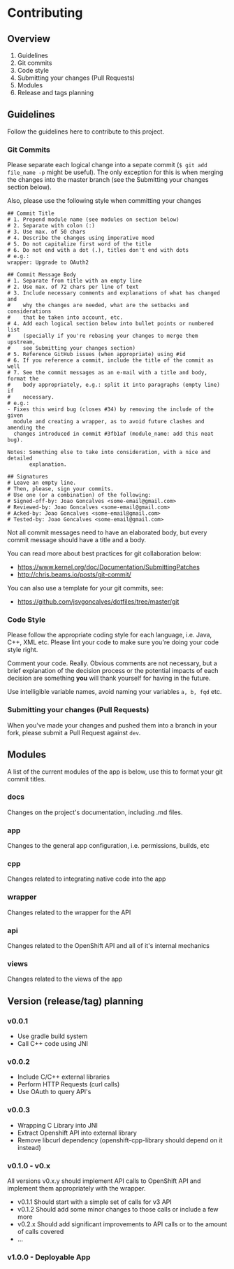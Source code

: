 # Contributing
## Overview
1. Guidelines
 1. Git commits
 2. Code style
 3. Submitting your changes (Pull Requests)
2. Modules
3. Release and tags planning

## Guidelines
Follow the guidelines here to contribute to this project.

### Git Commits

Please separate each logical change into a sepate commit (`$ git add file_name
-p` might be useful).
The only exception for this is when merging the changes into the master branch
(see the Submitting your changes section below).

Also, please use the following style when committing your changes

    ## Commit Title
    # 1. Prepend module name (see modules on section below)
    # 2. Separate with colon (:)
    # 3. Use max. of 50 chars
    # 4. Describe the changes using imperative mood
    # 5. Do not capitalize first word of the title
    # 6. Do not end with a dot (.), titles don't end with dots
    # e.g.:
    wrapper: Upgrade to OAuth2

    ## Commit Message Body
    # 1. Separate from title with an empty line
    # 2. Use max. of 72 chars per line of text
    # 3. Include necessary comments and explanations of what has changed and
    #    why the changes are needed, what are the setbacks and considerations
    #    that be taken into account, etc.
    # 4. Add each logical section below into bullet points or numbered list
    #    (specially if you're rebasing your changes to merge them upstream,
    #    see Submitting your changes section)
    # 5. Reference GitHub issues (when appropriate) using #id
    # 6. If you reference a commit, include the title of the commit as well
    # 7. See the commit messages as an e-mail with a title and body, format the
    #    body appropriately, e.g.: split it into paragraphs (empty line) if
    #    necessary.
    # e.g.:
    - Fixes this weird bug (closes #34) by removing the include of the given
      module and creating a wrapper, as to avoid future clashes and amending the
      changes introduced in commit #3fb1af (module_name: add this neat bug).

    Notes: Something else to take into consideration, with a nice and detailed
           explanation.

    ## Signatures
    # Leave an empty line.
    # Then, please, sign your commits.
    # Use one (or a combination) of the following:
    # Signed-off-by: Joao Goncalves <some-email@gmail.com>
    # Reviewed-by: Joao Goncalves <some-email@gmail.com>
    # Acked-by: Joao Goncalves <some-email@gmail.com>
    # Tested-by: Joao Goncalves <some-email@gmail.com>


Not all commit messages need to have an elaborated body, but every commit
message should have a title and a body.

You can read more about best practices for git collaboration below:
- https://www.kernel.org/doc/Documentation/SubmittingPatches
- http://chris.beams.io/posts/git-commit/

You can also use a template for your git commits, see:
- https://github.com/jsvgoncalves/dotfiles/tree/master/git


### Code Style

Please follow the appropriate coding style for each language, i.e. Java, C++, XML etc.
Please lint your code to make sure you're doing your code style right.

Comment your code. Really. Obvious comments are not necessary, but a brief
explanation of the decision process or the potential impacts of each decision
are something **you** will thank yourself for having in the future.

Use intelligible variable names, avoid naming your variables `a, b, fqd` etc.

### Submitting your changes (Pull Requests)

When you've made your changes and pushed them into a branch in your fork,
please submit a Pull Request against `dev`.

## Modules

A list of the current modules of the app is below, use this to format your git
commit titles.

### docs

Changes on the project's documentation, including .md files.

### app

Changes to the general app configuration, i.e. permissions, builds, etc

### cpp

Changes related to integrating native code into the app

### wrapper

Changes related to the wrapper for the API

### api

Changes related to the OpenShift API and all of it's internal mechanics

### views

Changes related to the views of the app

## Version (release/tag) planning

### v0.0.1
  - Use gradle build system
  - Call C++ code using JNI

### v0.0.2

- Include C/C++ external libraries
- Perform HTTP Requests (curl calls)
- Use OAuth to query API's

### v0.0.3
- Wrapping C Library into JNI
- Extract Openshift API into external library
- Remove libcurl dependency (openshift-cpp-library should depend on it instead)

### v0.1.0 - v0.x

All versions v0.x.y should implement API calls to OpenShift API and implement
them appropriately with the wrapper.

- v0.1.1 Should start with a simple set of calls for v3 API
- v0.1.2 Should add some minor changes to those calls or include a few more
- v0.2.x Should add significant improvements to API calls or to the amount of
  calls covered
- ...

### v1.0.0 - Deployable App
